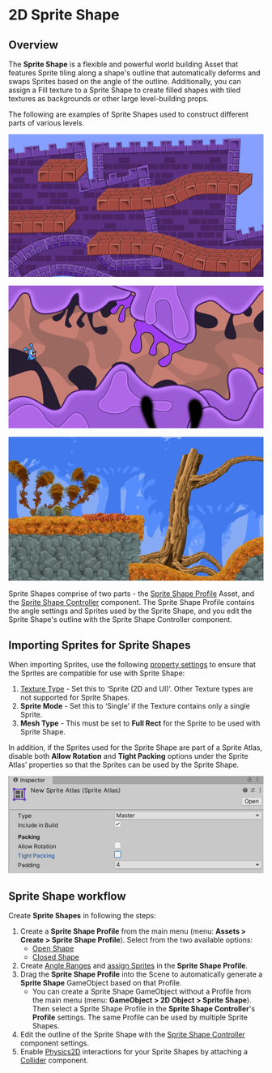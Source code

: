 # 2D Sprite Shape

## Overview

The __Sprite Shape__ is a flexible and powerful world building Asset that features Sprite tiling along a shape's outline that automatically deforms and swaps Sprites based on the angle of the outline.  Additionally, you can assign a Fill texture to a Sprite Shape to create filled shapes with tiled textures as backgrounds or other large level-building props. 

The following are examples of Sprite Shapes used to construct different parts of various levels.

![](images/2D_SpriteShape_1.png)

![](images/2D_SpriteShape_2.png)

![](images/2D_SpriteShape_3.png)



Sprite Shapes comprise of two parts - the [Sprite Shape Profile](SSProfile.md) Asset, and the [Sprite Shape Controller](SSController.md) component. The Sprite Shape Profile contains the angle settings and Sprites used by the Sprite Shape, and you edit the Sprite Shape's outline with the Sprite Shape Controller component.

## Importing Sprites for Sprite Shapes

When importing Sprites, use the following [property settings](https://docs.unity3d.com/Manual/TextureTypes.html#Sprite) to ensure that the Sprites are compatible for use with Sprite Shape:

1. [Texture Type](https://docs.unity3d.com/Manual/TextureTypes.html#Sprite) - Set this to ‘Sprite (2D and UI)’. Other Texture types are not supported for Sprite Shapes.
2. **Sprite Mode** - Set this to ‘Single’ if the Texture contains only a single Sprite.
3. __Mesh Type__ - This must be set to __Full Rect__ for the Sprite to be used with Sprite Shape.

In addition, if the Sprites used for the Sprite Shape are part of a Sprite Atlas, disable both **Allow Rotation** and **Tight Packing** options under the Sprite Atlas’ properties so that the Sprites can be used by the Sprite Shape.

![](images/SpriteAtlas_properties.png)

## Sprite Shape workflow

Create __Sprite Shapes__ in following the steps:

1. Create a __Sprite Shape Profile__ from the main menu (menu: __Assets > Create > Sprite Shape Profile__). Select from the two available options: 
   - [Open Shape](SSProfile.html#open-shape)
   - [Closed Shape](SSProfile.html#closed-shape)
2. Create [Angle Ranges](SSProfile.html#creating-angle-ranges) and [assign Sprites](SSProfile.html#assigning-sprites) in the __Sprite Shape Profile__.
3. Drag the __Sprite Shape Profile__ into the Scene to automatically generate a __Sprite Shape__ GameObject based on that Profile. 
   - You can create a Sprite Shape GameObject without a Profile from the main menu (menu: __GameObject > 2D Object > Sprite Shape__). Then select a Sprite Shape Profile in the __Sprite Shape Controller__'s __Profile__ settings. The same Profile can be used by multiple Sprite Shapes.   
4. Edit the outline of the Sprite Shape with the [Sprite Shape Controller](SSController.md) component settings.
5. Enable [Physics2D](https://docs.unity3d.com/Manual/class-Physics2DManager.html) interactions for your Sprite Shapes by attaching a [Collider](SSCollision.md) component.

